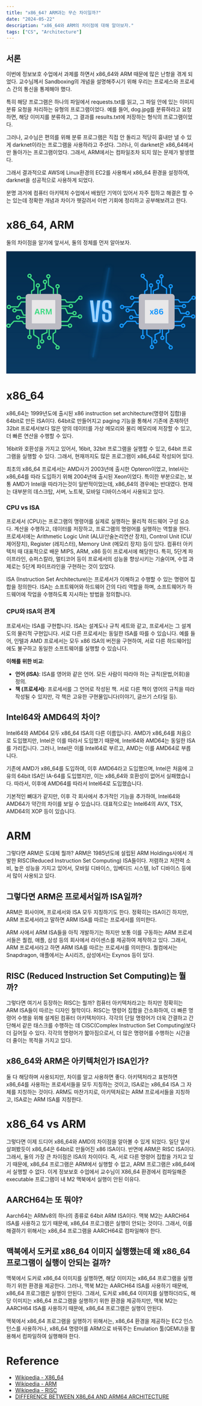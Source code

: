 ```yaml
---
title: "x86_64? ARM과는 무슨 차이일까?"
date: "2024-05-22"
description: "x86_64와 ARM의 차이점에 대해 알아보자."
tags: ["CS", "Architecture"]
---
```

## 서론
이번에 정보보호 수업에서 과제를 하면서 x86_64와 ARM 때문에 많은 난항을 겪게 되었다. 교수님께서 Sandboxing의 개념을 설명해주시기 위해 우리는 프로세스와 프로세스 간의 통신을 통제해야 했다. 

특히 해당 프로그램은 하나의 파일에서 requests.txt를 읽고, 그 파일 안에 있는 이미지 분류 요청을 처리하는 유형의 프로그램이었다. 예를 들어, dog.jpg를 분류하라고 요청하면, 해당 이미지를 분류하고, 그 결과를 results.txt에 저장하는 형식의 프로그램이었다.

그러나, 교수님은 편의를 위해 분류 프로그램은 직접 안 돌리고 적당히 흉내만 낼 수 있게 darknet이라는 프로그램을 사용하라고 주셨다. 그러나, 이 darknet은 x86_64에서만 돌아가는 프로그램이었다. 그래서, ARM에서는 컴파일조차 되지 않는 문제가 발생했다.

그래서 결과적으로 AWS에 Linux환경의 EC2를 사용해서 x86_64 환경을 설정하여, darknet을 성공적으로 사용하게 되었다.

분명 과거에 컴퓨터 아키텍처 수업에서 배웠던 기억이 있어서 자주 접하고 해결은 할 수는 있는데 정확한 개념과 차이가 헷갈려서 이번 기회에 정리하고 공부해보려고 한다.


# x86_64, ARM
둘의 차이점을 알기에 앞서서, 둘의 정체를 먼저 알아보자.

![vs](../../images/arch/x86/vs.png)


# x86_64
x86_64는 1999년도에 출시된 x86 instruction set architecture(명령어 집합)을 64bit로 만든 ISA이다. 64bit로 만들어지고 paging 기능을 통해서 기존에 존재하던 32bit 프로세서보다 많은 양의 데이터를 가상 메모리와 물리 메모리에 저장할 수 있고, 더 빠른 연산을 수행할 수 있다.

16bit와 호환성을 가지고 있어서, 16bit, 32bit 프로그램을 실행할 수 있고, 64bit 프로그램을 실행할 수 있다. 그래서, 현재까지도 많은 프로그램이 x86_64로 작성되어 있다.

최초의 x86_64 프로세서는 AMD사가 2003년에 출시한 Opteron이었고, Intel사는 x86_64를 따라 도입하기 위해 2004년에 출시된 Xeon이었다. 특이한 부분으로는, 보통 AMD가 Intel을 따라가는것이 일반적이었는데, x86_64의 경우에는 반대였다. 현재는 대부분의 데스크탑, 서버, 노트북, 모바일 디바이스에서 사용되고 있다.

### CPU vs ISA
프로세서 (CPU)는 프로그램의 명령어를 실제로 실행하는 물리적 하드웨어 구성 요소다. 계산을 수행하고, 데이터를 저장하고, 프로그램의 명령어를 실행하는 역할을 한다. 프로세서에는 Arithmetic Logic Unit (ALU/산술논리연산 장치), Control Unit (CU/제어장치), Register (레지스터), Memory Unit (메모리 장치) 등이 있다. 컴퓨터 아키텍처 때 대표적으로 배운 MIPS, ARM, x86 등이 프로세서에 해당한다. 특히, 5단계 파이프라인, 슈퍼스칼라, 멀티코어 등이 프로세서의 성능을 향상시키는 기술이며, 수업 과제로는 5단계 파이프라인을 구현하는 것이 있었다.

ISA (Instruction Set Architecture)는 프로세서가 이해하고 수행할 수 있는 명령어 집합을 정의한다. ISA는 소프트웨어와 하드웨어 간의 다리 역할을 하며, 소프트웨어가 하드웨어에 작업을 수행하도록 지시하는 방법을 정의합니다.

### CPU와 ISA의 관계
프로세서는 ISA를 구현합니다. ISA는 설계도나 규칙 세트와 같고, 프로세서는 그 설계도의 물리적 구현입니다. 서로 다른 프로세서는 동일한 ISA를 따를 수 있습니다. 예를 들어, 인텔과 AMD 프로세서는 모두 x86 ISA의 버전을 구현하여, 서로 다른 하드웨어임에도 불구하고 동일한 소프트웨어를 실행할 수 있습니다.

**이해를 위한 비교**: 
- **언어 (ISA)**: ISA를 영어와 같은 언어. 모든 사람이 따라야 하는 규칙(문법,어휘)을 정의.
- **책 (프로세서)**: 프로세서를 그 언어로 작성된 책. 서로 다른 책이 영어의 규칙을 따라 작성될 수 있지만, 각 책은 고유한 구현물입니다(이야기, 글쓰기 스타일 등).

## Intel64와 AMD64의 차이?
Intel64와 AMD64 모두 x86_64 ISA의 다른 이름입니다. AMD가 x86_64를 처음으로 도입했지만, Intel은 이를 따라서 도입했기 때문에, Intel64와 AMD64는 동일한 ISA를 가리킵니다. 그러나, Intel은 이를 Intel64로 부르고, AMD는 이를 AMD64로 부릅니다.

기존에 AMD가 x86_64를 도입하여, 이후 AMD64라고 도입했으며, Intel은 처음에 고유의 64bit ISA인 IA-64를 도입했지만, 이는 x86_64와 호환성이 없어서 실패했습니다. 따라서, 이후에 AMD64를 따라서 Intel64로 도입했습니다.

기본적인 뼈대가 같지만, 이후 각 회사에서 추가적인 기능을 추가하여, Intel64와 AMD64가 약간의 차이를 보일 수 있습니다. 대표적으로는 Intel64의 AVX, TSX, AMD64의 XOP 등이 있습니다.


# ARM
그렇다면 ARM은 도대체 뭘까? ARM은 1985년도에 설립된 ARM Holdings사에서 개발한 RISC(Reduced Instruction Set Computing) ISA들이다. 저렴하고 저전력 소비, 높은 성능을 가지고 있어서, 모바일 디바이스, 임베디드 시스템, IoT 디바이스 등에서 많이 사용되고 있다.

## 그렇다면 ARM은 프로세서일까 ISA일까? 
ARM은 회사이며, 프로세서와 ISA 모두 지칭하기도 한다. 정확히는 ISA이긴 하지만, ARM 프로세서라고 말하면 ARM ISA를 따르는 프로세서를 의미한다. 

ARM 사에서 ARM ISA들을 아직 개발하기는 하지만 보통 이를 구동하는 ARM 프로세서들은 퀄컴, 애플, 삼성 등의 회사에서 라이센스를 제공하여 제작하고 있다. 그래서, ARM 프로세서라고 하면 ARM ISA를 따르는 프로세서를 의미한다. 퀄컴에서는 Snapdragon, 애플에서는 A시리즈, 삼성에서는 Exynos 등이 있다.

## RISC (Reduced Instruction Set Computing)는 뭘까?
그렇다면 여기서 등장하는 RISC는 뭘까? 컴퓨터 아키텍처라고는 하지만 정확히는 ARM ISA들이 따르는 디자인 철학이다. RISC는 명령어 집합을 간소화하여, 더 빠른 명령어 수행을 위해 설계된 컴퓨터 아키텍처이다. 각각의 단일 명령어가 더욱 간결하고 간단해서 같은 태스크를 수행하는 데 CISC(Complex Instruction Set Computing)보다 더 길어질 수 있다. 각각의 명령어가 짧아짐으로서, 더 많은 명령어를 수행하는 시간을 더 줄이는 목적을 가지고 있다.

## x86_64와 ARM은 아키텍처인가 ISA인가?
둘 다 해당하며 사용되지만, 차이를 알고 사용하면 좋다. 아키텍처라고 표현하면 x86_64를 사용하는 프로세서들을 모두 지칭하는 것이고, ISA로는 x86_64 ISA 그 자체를 지칭하는 것이다. ARM도 마찬가지로, 아키텍처로는 ARM 프로세서들을 지칭하고, ISA로는 ARM ISA를 지칭한다.

# x86_64 vs ARM
그렇다면 이제 드디어 x86_64와 AMD의 차이점을 알아볼 수 있게 되었다. 일단 앞서 살펴봤듯이 x86_64은 64bit로 만들어진 x86 ISA이다. 반면에 ARM은 RISC ISA이다. 그래서, 둘의 가장 큰 차이점은 ISA의 차이이다. 즉, 서로 다른 명령어 집합을 가지고 있기 때문에, x86_64 프로그램은 ARM에서 실행할 수 없고, ARM 프로그램은 x86_64에서 실행할 수 없다. 이게 정보보호 수업에서 교수님이 X86_64 환경에서 컴파일해준 executable 프로그램이 내 M2 맥북에서 실행이 안된 이유다.

## AARCH64는 또 뭐야?
Aarch64는 ARMv8의 하나의 종류로 64bit ARM ISA이다. 맥북 M2는 AARCH64 ISA를 사용하고 있기 때문에, x86_64 프로그램은 실행이 안되는 것이다. 그래서, 이를 해결하기 위해서는 x86_64 프로그램을 AARCH64로 컴파일해야 한다.

## 맥북에서 도커로 x86_64 이미지 실행했는데 왜 x86_64 프로그램이 실행이  안되는 걸까?
맥북에서 도커로 x86_64 이미지를 실행하면, 해당 이미지는 x86_64 프로그램을 실행하기 위한 환경을 제공한다. 그러나, 맥북 M2는 AARCH64 ISA를 사용하기 때문에, x86_64 프로그램은 실행이 안된다. 그래서, 도커로 x86_64 이미지를 실행하더라도, 해당 이미지는 x86_64 프로그램을 실행하기 위한 환경을 제공하지만, 맥북 M2는 AARCH64 ISA를 사용하기 때문에, x86_64 프로그램은 실행이 안된다.

맥북에서 x86_64 프로그램을 실행하기 위해서는, x86_64 환경을 제공하는 EC2 인스턴스를 사용하거나, x86_64 명령어를 ARM으로 바꿔주는 Emulation 툴(QEMU)을 활용해서 컴파일하여 실행해야 한다.


# Reference
- [Wikipedia - X86_64](https://en.wikipedia.org/wiki/X86-64)
- [Wikipedia - ARM](https://en.wikipedia.org/wiki/ARM_architecture_family)
- [Wikipedia - RISC](https://en.wikipedia.org/wiki/Reduced_instruction_set_computing)
- [DIFFERENCE BETWEEN X86_64 AND ARM64 ARCHITECTURE
](https://www.asacomputers.com/blog/difference-between-x86-64-vs-arm-architecture/)